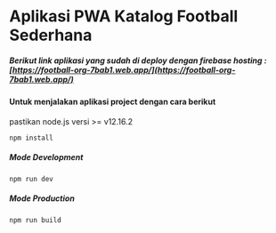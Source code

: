 # Aplikasi PWA Katalog Football Sederhana

##### Berikut link aplikasi yang sudah di deploy dengan firebase hosting : [https://football-org-7bab1.web.app/](https://football-org-7bab1.web.app/)

#### Untuk menjalakan aplikasi project dengan cara berikut
pastikan node.js versi >= v12.16.2

```
npm install 
```

##### Mode Development

```
npm run dev
```

##### Mode Production
```
npm run build
```
